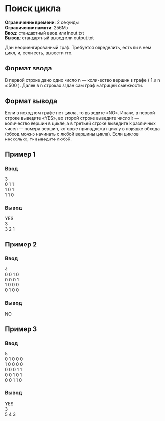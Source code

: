 # Поиск цикла

**Ограничение времени**: 2 секунды  
**Ограничение памяти**: 256Mb  
**Ввод**: стандартный ввод или input.txt  
**Вывод**: стандартный вывод или output.txt

Дан неориентированный граф. Требуется определить, есть ли в нем цикл, и, если есть, вывести его.

## Формат ввода

В первой строке дано одно число n — количество вершин в графе ( 1 ≤ n ≤ 500 ). Далее в n строках задан сам граф матрицей смежности.

## Формат вывода

Если в иcходном графе нет цикла, то выведите «NO». Иначе, в первой строке выведите «YES», во второй строке выведите число k — количество вершин в цикле, а в третьей строке выведите k различных чисел — номера вершин, которые принадлежат циклу в порядке обхода (обход можно начинать с любой вершины цикла). Если циклов несколько, то выведите любой.

## Пример 1

### Ввод

3  
0 1 1  
1 0 1  
1 1 0

### Вывод

YES  
3  
3 2 1

## Пример 2

### Ввод

4  
0 0 1 0  
0 0 0 1  
1 0 0 0  
0 1 0 0

### Вывод

NO

## Пример 3

### Ввод

5  
0 1 0 0 0  
1 0 0 0 0  
0 0 0 1 1  
0 0 1 0 1  
0 0 1 1 0

### Вывод

YES  
3  
5 4 3
